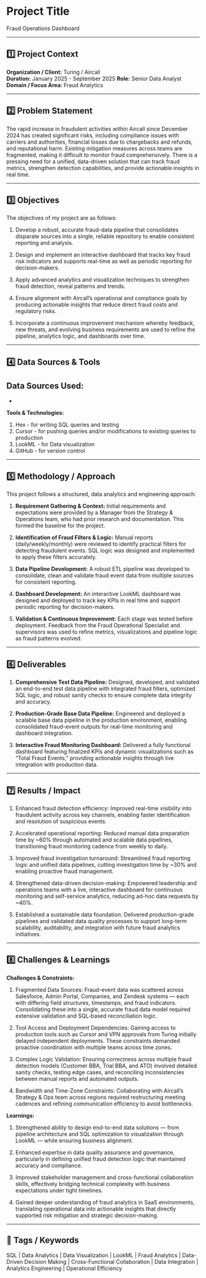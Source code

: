 # Project Title
Fraud Operations Dashboard

---

## 1️⃣ Project Context
**Organization / Client:** Turing / Aircall  
**Duration:**   January 2025 - September 2025 
**Role:**   Senior Data Analyst
**Domain / Focus Area:**   Fraud Analytics

---

## 2️⃣ Problem Statement
The rapid increase in fraudulent activities within Aircall since December 2024 has created significant risks, including compliance issues with carriers and authorities, financial losses due to chargebacks and refunds, and reputational harm. Existing mitigation measures across teams are fragmented, making it difficult to monitor fraud comprehensively. There is a pressing need for a unified, data-driven solution that can track fraud metrics, strengthen detection capabilities, and provide actionable insights in real time.

---

## 3️⃣ Objectives
The objectives of my project are as follows:

1. Develop a robust, accurate fraud-data pipeline that consolidates disparate sources into a single, reliable repository to enable consistent reporting and analysis.
   
2. Design and implement an interactive dashboard that tracks key fraud risk indicators and supports real-time as well as periodic reporting for decision-makers.
   
3. Apply advanced analytics and visualization techniques to strengthen fraud detection, reveal patterns and trends.
   
4. Ensure alignment with Aircall’s operational and compliance goals by producing actionable insights that reduce direct fraud costs and regulatory risks.
   
5. Incorporate a continuous improvement mechanism whereby feedback, new threats, and evolving business requirements are used to refine the pipeline, analytics logic, and dashboards over time. 

---

## 4️⃣ Data Sources & Tools
**Data Sources Used:**  
-   
-   

**Tools & Technologies:**  
1. Hex - for writing SQL queries and testing
2. Cursor - for pushing queries and/or modifications to existing queries to production
3. LookML - for Data visualization
4. GitHub - for version control

---

## 5️⃣ Methodology / Approach
This project follows a structured, data analytics and engineering approach:

1. **Requirement Gathering & Context:** Initial requirements and expectations were provided by a Manager from the Strategy & Operations team, who had prior research and documentation. This formed the baseline for the project.

2. **Identification of Fraud Filters & Logic:** Manual reports (daily/weekly/monthly) were reviewed to identify practical filters for detecting fraudulent events. SQL logic was designed and implemented to apply these filters accurately.
   
3. **Data Pipeline Development:** A robust ETL pipeline was developed to consolidate, clean and validate fraud event data from multiple sources for consistent reporting.
   
4. **Dashboard Development:** An interactive LookML dashboard was designed and deployed to track key KPIs in real time and support periodic reporting for decision-makers.
   
5. **Validation & Continuous Improvement:** Each stage was tested before deployment. Feedback from the Fraud Operational Specialist and supervisors was used to refine metrics, visualizations and pipeline logic as fraud patterns evolved.  

---

## 6️⃣ Deliverables

1. **Comprehensive Test Data Pipeline:** Designed, developed, and validated an end-to-end test data pipeline with integrated fraud filters, optimized SQL logic, and robust sanity checks to ensure complete data integrity and accuracy.

2. **Production-Grade Base Data Pipeline:** Engineered and deployed a scalable base data pipeline in the production environment, enabling consolidated fraud-event outputs for real-time monitoring and dashboard integration.

3. **Interactive Fraud Monitoring Dashboard:** Delivered a fully functional dashboard featuring finalized KPIs and dynamic visualizations such as “Total Fraud Events,” providing actionable insights through live integration with production data. 

---

## 7️⃣ Results / Impact

1. Enhanced fraud detection efficiency: Improved real-time visibility into fraudulent activity across key channels, enabling faster identification and resolution of suspicious events.

2. Accelerated operational reporting: Reduced manual data preparation time by ~60% through automated and scalable data pipelines, transitioning fraud monitoring cadence from weekly to daily.

3. Improved fraud investigation turnaround: Streamlined fraud reporting logic and unified data pipelines, cutting investigation time by ~30% and enabling proactive fraud management.

4. Strengthened data-driven decision-making: Empowered leadership and operations teams with a live, interactive dashboard for continuous monitoring and self-service analytics, reducing ad-hoc data requests by ~40%.

5. Established a sustainable data foundation: Delivered production-grade pipelines and validated data quality processes to support long-term scalability, auditability, and integration with future fraud analytics initiatives.  

---

## 8️⃣ Challenges & Learnings

**Challenges & Constraints:**

1. Fragmented Data Sources: Fraud-event data was scattered across Salesforce, Admin Portal, Companies, and Zendesk systems — each with differing field structures, timestamps, and fraud indicators. Consolidating these into a single, accurate fraud data model required extensive validation and SQL-based reconciliation logic.
   
2. Tool Access and Deployment Dependencies: Gaining access to production tools such as Cursor and VPN approvals from Turing initially delayed independent deployments. These constraints demanded proactive coordination with multiple teams across time zones.
   
3. Complex Logic Validation: Ensuring correctness across multiple fraud detection models (Customer BBA, Trial BBA, and ATO) involved detailed sanity checks, testing edge cases, and reconciling inconsistencies between manual reports and automated outputs.

4. Bandwidth and Time-Zone Constraints: Collaborating with Aircall’s Strategy & Ops team across regions required restructuring meeting cadences and refining communication efficiency to avoid bottlenecks.

**Learnings:**

1. Strengthened ability to design end-to-end data solutions — from pipeline architecture and SQL optimization to visualization through LookML — while ensuring business alignment.
   
2. Enhanced expertise in data quality assurance and governance, particularly in defining unified fraud detection logic that maintained accuracy and compliance.
   
3. Improved stakeholder management and cross-functional collaboration skills, effectively bridging technical complexity with business expectations under tight timelines.
   
4. Gained deeper understanding of fraud analytics in SaaS environments, translating operational data into actionable insights that directly supported risk mitigation and strategic decision-making. 

---

## 🔖 Tags / Keywords
SQL | Data Analytics | Data Visualization | LookML | Fraud Analytics | Data-Driven Decision Making | Cross-Functional Collaboration | Data Integration | Analytics Engineering | Operational Efficiency